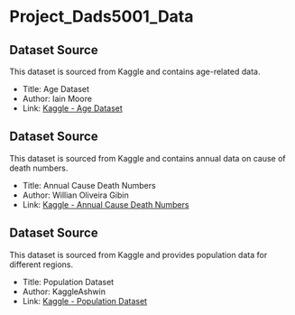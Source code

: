 # Project_Dads5001_Data
## Dataset Source

This dataset is sourced from Kaggle and contains age-related data.

- Title: Age Dataset
- Author: Iain Moore
- Link: [Kaggle - Age Dataset](https://www.kaggle.com/datasets/imoore/age-dataset)

  
## Dataset Source

This dataset is sourced from Kaggle and contains annual data on cause of death numbers.

- Title: Annual Cause Death Numbers
- Author: Willian Oliveira Gibin
- Link: [Kaggle - Annual Cause Death Numbers](https://www.kaggle.com/datasets/willianoliveiragibin/annual-cause-death-numbers?resource=download)

## Dataset Source

This dataset is sourced from Kaggle and provides population data for different regions.

- Title: Population Dataset
- Author: KaggleAshwin
- Link: [Kaggle - Population Dataset](https://www.kaggle.com/datasets/kaggleashwin/population-dataset)


